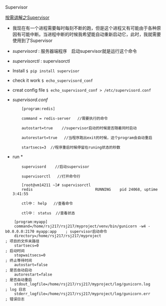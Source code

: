 ﻿Supervisor

[按需讲解之Supervisor](http://www.cnblogs.com/yjf512/archive/2012/03/05/2380496.html)

* 我现在有一个进程需要每时每刻不断的跑，但是这个进程又有可能由于各种原因有可能中断。当进程中断的时候我希望能自动重新启动它，此时，我就需要使用到了Supervisor

* *supervisord* : 服务器端程序　启动supervisor就是运行这个命令
* *supervisorctl* : supervisorctl

* Install
    `$ pip install supervisor`
    
* check it work
    `$ echo_supervisord_conf`
    
* creat config file
    `$ echo_supervisord_conf > /etc/supervisord.conf`
    
* *supervisord.conf* 
    ```
        [program:redis]

        command = redis-server   //需要执行的命令

        autostart=true    //supervisor启动的时候是否随着同时启动

        autorestart=true   //当程序跑出exit的时候，这个program会自动重启

        startsecs=3  //程序重启时候停留在runing状态的秒数
    
    ```
    
* run
    * 
    ```
        supervisord    //启动supervisor

        supervisorctl   //打开命令行

        [root@vm14211 ~]# supervisorctl 
        redis                            RUNNING    pid 24068, uptime 3:41:55

        ctl中： help   //查看命令

        ctl中： status  //查看状态    
    
    ```
    
    
    
```
    [program:myapp]
    command=/home/rsj217/rsj217/myproject/venv/bin/gunicorn -w4 -b0.0.0.0:2170 myapp:app    ; supervisor启动命令
    directory=/home/rsj217/rsj217/myproject                                                 ; 项目的文件夹路径
    startsecs=0                                                                             ; 启动时间
    stopwaitsecs=0                                                                          ; 终止等待时间
    autostart=false                                                                         ; 是否自动启动
    autorestart=false                                                                       ; 是否自动重启
    stdout_logfile=/home/rsj217/rsj217/myproject/log/gunicorn.log                           ; log 日志
    stderr_logfile=/home/rsj217/rsj217/myproject/log/gunicorn.err                           ; 错误日志

```
    
    
    
    
    
    
    
    
    
    
    
    
    
    
    
    
    
    
    
    
    
    
    
    
    
    
